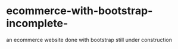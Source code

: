 # ecommerce-with-bootstrap-incomplete-
an ecommerce website done with bootstrap still under construction

